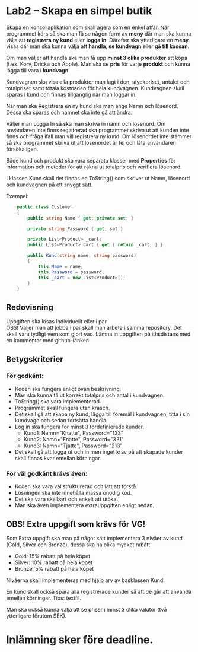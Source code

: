 # Lab2 – Skapa en simpel butik

Skapa en konsollaplikation som skall agera som en enkel affär.
När programmet körs så ska man få se någon form av **meny** där man ska kunna välja att **registrera ny kund** eller **logga in**. Därefter ska ytterligare en **meny** visas där man ska kunna välja att **handla**, **se kundvagn** eller **gå till kassan**. 

Om man väljer att handla ska man få upp **minst 3 olika** **produkter** att köpa (t.ex. Korv, Dricka och Äpple). Man ska se **pris** för varje **produkt** och kunna lägga till vara i **kundvagn**. 

Kundvagnen ska visa alla produkter man lagt i den, styckpriset, antalet och totalpriset samt totala kostnaden för hela kundvagnen.
Kundvagnen skall sparas i kund och finnas tillgänglig när man loggar in.

När man ska Registrera en ny kund ska man ange Namn och lösenord. Dessa ska sparas och namnet ska inte gå att ändra.

Väljer man Logga In så ska man skriva in namn och lösenord. Om användaren inte finns registrerad ska programmet skriva ut att kunden inte finns och fråga ifall man vill registrera ny kund. Om lösenordet inte stämmer så ska programmet skriva ut att lösenordet är fel och låta användaren försöka igen.

Både kund och produkt ska vara separata klasser med **Properties** för information och metoder för att räkna ut totalpris och verifiera lösenord.

I klassen Kund skall det finnas en ToString() som skriver ut Namn, lösenord och kundvagnen på ett snyggt sätt.

Exempel:
```cs
    public class Customer 
    {
        public string Name { get; private set; }

        private string Password { get; set }

        private List<Product> _cart;
        public List<Product> Cart { get { return _cart; } }

        public Kund(string name, string password)
        {
            this.Name = name;
            this.Password = password;
            this._cart = new List<Product>();
        }
    }
```

## Redovisning
Uppgiften ska lösas individuellt eller i par. </br>
OBS! Väljer man att jobba i par skall man arbeta i samma repository.
Det skall vara tydligt vem som gjort vad.
Lämna in uppgiften på ithsdistans med en kommentar med github-länken. </br>

## Betygskriterier 
### För godkänt:
* Koden ska fungera enligt ovan beskrivning.
* Man ska kunna få ut korrekt totalpris och antal i kundvagnen. 
* ToString() ska vara implementerad.
* Programmet skall fungera utan krasch.
* Det skall gå att skapa ny kund, lägga till föremål i kundvagnen, titta i sin kundvagn och sedan fortsätta handla.
* Log in ska fungera för minst 3 fördefinierade kunder.
  * Kund1: Namn="Knatte", Password="123"
  * Kund2: Namn="Fnatte", Password="321"
  * Kund3: Namn="Tjatte", Password="213"
* Det skall gå att logga ut och in men inget krav på att skapade kunder skall finnas kvar emellan körningar.
### För väl godkänt krävs även:
* Koden ska vara väl strukturerad och lätt att förstå
* Lösningen ska inte innehålla massa onödig kod.
* Det ska vara skalbart och enkelt att utöka.
* Man ska även implementera extrauppgiften enligt nedan. 

## OBS! Extra uppgift som krävs för VG! 

Som Extra uppgift ska man på något sätt implementera 3 nivåer av kund (Gold, Silver och Bronze), dessa ska ha olika mycket rabatt. 

* Gold: 15% rabatt på hela köpet
* Silver: 10% rabatt på hela köpet
* Bronze: 5% rabatt på hela köpet

Nivåerna skall implementeras med hjälp arv av basklassen Kund.

En kund skall också spara alla registrerade kunder så att de går att använda emellan körningar. Tips: textfil.

Man ska också kunna välja att se priser i minst 3 olika valutor (två ytterligare förutom SEK).


# Inlämning sker före deadline.

